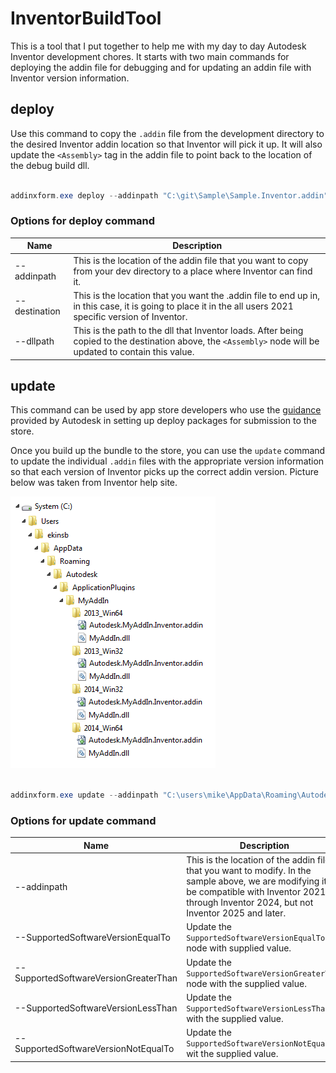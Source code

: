 # InventorBuildTool

This is a tool that I put together to help me with my day to day Autodesk Inventor development chores. It starts with two main commands for deploying the addin file for debugging and for updating an addin file with Inventor version information.

## deploy

Use this command to copy the ```.addin``` file from the development directory to the desired Inventor addin location so that Inventor will pick it up. It will also update the ```<Assembly>``` tag in the addin file to point back to the location of the debug build dll.

``` powershell

addinxform.exe deploy --addinpath "C:\git\Sample\Sample.Inventor.addin" --destination "C:\ProgramData\Autodesk\Inventor 2021\Addins" --dllpath "C:\git\Sample\bin\Debug\Bom2Excel.dll"

```

### Options for deploy command

| Name            | Description |
|-----------------|-------------|
| --addinpath     | This is the location of the addin file that you want to copy from your dev directory to a place where Inventor can find it. |
| --destination   | This is the location that you want the .addin file to end up in, in this case, it is going to place it in the all users 2021 specific version of Inventor. |
| --dllpath       | This is the path to the dll that Inventor loads. After being copied to the destination above, the ```<Assembly>``` node will be updated to contain this value. |

## update

This command can be used by app store developers who use the [guidance](https://help.autodesk.com/view/INVNTOR/2024/ENU/?guid=GUID-52422162-1784-4E8F-B495-CDB7BE9987AB) provided by Autodesk in setting up deploy packages for submission to the store.

Once you build up the bundle to the store, you can use the ```update``` command to update the individual ```.addin``` files with the appropriate version information so that each version of Inventor picks up the correct addin version. Picture below was taken from Inventor help site.

![multi version addin](docs/images/multiversion-addin.png)



``` powershell

addinxform.exe update --addinpath "C:\users\mike\AppData\Roaming\Autodesk\ApplicationPlugins\Sample.Inventor.addin" --SupportedSoftwareVersionGreaterThan "25.." --SupportedSoftwareVersionLessThan "29.."

```

### Options for update command

| Name                                  | Description |
|---------------------------------------|-------------|
| --addinpath                           | This is the location of the addin file that you want to modify. In the sample above, we are modifying it to be compatible with Inventor 2021 through Inventor 2024, but not Inventor 2025 and later. |
| --SupportedSoftwareVersionEqualTo     | Update the ```SupportedSoftwareVersionEqualTo``` node with supplied value. |
| --SupportedSoftwareVersionGreaterThan | Update the ```SupportedSoftwareVersionGreaterThan``` node with the supplied value. |
| --SupportedSoftwareVersionLessThan    | Update the ```SupportedSoftwareVersionLessThan``` with the supplied value. |
| --SupportedSoftwareVersionNotEqualTo  | Update the ```SupportedSoftwareVersionNotEqualTo``` wit the supplied value. |
